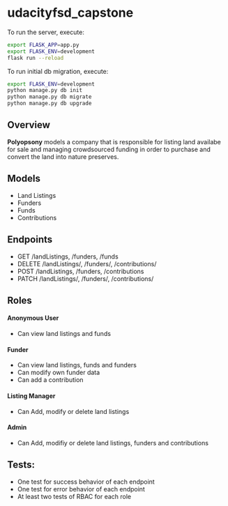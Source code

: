 # udacityfsd_capstone

To run the server, execute:
```bash
export FLASK_APP=app.py
export FLASK_ENV=development
flask run --reload
```

To run initial db migration, execute:
```bash
export FLASK_ENV=development
python manage.py db init
python manage.py db migrate
python manage.py db upgrade
```

## Overview
**Polyopsony** models a company that is responsible for listing land availabe for sale and managing crowdsourced funding in order to purchase and convert the land into nature preserves.

## Models

* Land Listings 
* Funders
* Funds
* Contributions 

## Endpoints
* GET /landListings, /funders, /funds
* DELETE /landListings/, /funders/, /contributions/
* POST /landListings, /funders, /contributions
* PATCH /landListings/, /funders/, /contributions/

## Roles
#### Anonymous User
* Can view land listings and funds

#### Funder
* Can view land listings, funds and funders
* Can modify own funder data
* Can add a contribution

#### Listing Manager
* Can Add, modify or delete land listings

#### Admin
* Can Add, modifiy or delete land listings, funders and contributions

## Tests:
* One test for success behavior of each endpoint
* One test for error behavior of each endpoint
* At least two tests of RBAC for each role
